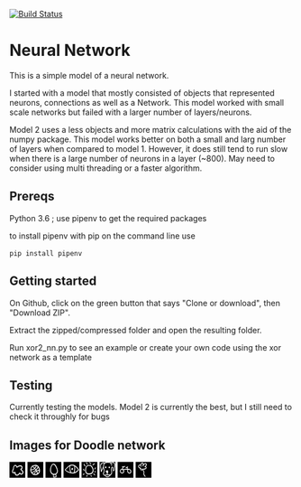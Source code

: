 [![Build Status](https://travis-ci.org/bguta/neural_network.svg?branch=master)](https://travis-ci.org/bguta/neural_network)

# Neural Network

This is a simple model of a neural network. 

I started with a model that mostly consisted of objects that 
represented neurons, connections as well as a Network. This model worked with small scale networks but failed with a
larger number of layers/neurons. 

Model 2 uses a less objects and more matrix calculations with the aid of the numpy package. This model works better
on both a small and larg number of layers when compared to model 1. However, it does still tend to run slow when there
is a large number of neurons in a layer (~800). May need to consider using multi threading or a faster algorithm.

## Prereqs

Python 3.6 ; use pipenv to get the required packages

to install pipenv with pip on the command line use

```
pip install pipenv
```

## Getting started

On Github, click on the green button that says "Clone or download", then "Download ZIP".

Extract the zipped/compressed folder and open the resulting folder.

Run xor2_nn.py to see an example or create your own code using the xor network as a template

## Testing

Currently testing the models. Model 2 is currently the best, but I still need to check it throughly for bugs

## Images for Doodle network
![preview](data/pics/cloud.png) 
![preview](data/pics/basketball.png) 
![preview](data/pics/LightBulb.png) 
![preview](data/pics/eye.png)
![preview](data/pics/sun.png)
![preview](data/pics/dog.png)
![preview](data/pics/bike.png)
![preview](data/pics/flower.png)


